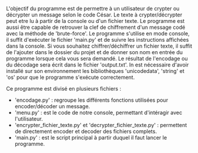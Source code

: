 
L'objectif du programme est de permettre à un utilisateur de crypter ou décrypter un message selon le code César. Le texte à crypter/décrypter peut etre lu à partir de la console ou d'un fichier texte. Le programme est aussi être capable de retrouver la clef de chiffrement d'un message codé avec la méthode de 'brute-force'.
Le programme s'utilise en mode console, il suffit d'exécuter le fichier 'main.py' et de suivre les instructions affichées dans la console. Si vous souhaitez chiffrer/déchiffrer un fichier texte, il suffit de l'ajouter dans le dossier du projet et de donner son nom en entrée du programme lorsque cela vous sera demandé. Le résultat de l'encodage ou du décodage sera écrit dans le fichier 'output.txt'. In est nécessaire d'avoir installé sur son environnement les bibliothèques 'unicodedata', 'string' et 'os' pour que le programme s'exécute correctement.

Ce programme est divisé en plusieurs fichiers :
- 'encodage.py' : regroupe les différents fonctions utilisées pour encoder/décoder un message.
- 'menu.py' : est le code de notre console, permettant d'intéragir avec l'utilisateur.
- 'encrypter_fichier_texte.py' et 'decrypter_fichier_texte.py' : permettent de directement encoder et decoder des fichiers complets.
- 'main.py' : est le script principal à partir duquel il faut lancer le programme.

